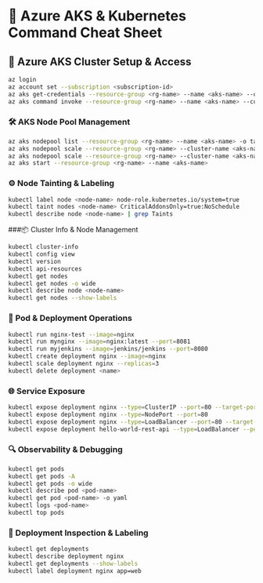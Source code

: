 # 🚀 Azure AKS & Kubernetes Command Cheat Sheet

## 🧩 Azure AKS Cluster Setup & Access

```bash
az login
az account set --subscription <subscription-id>
az aks get-credentials --resource-group <rg-name> --name <aks-name> --overwrite-existing
az aks command invoke --resource-group <rg-name> --name <aks-name> --command "kubectl get pods -A"
```
### 🛠️ AKS Node Pool Management
```bash
az aks nodepool list --resource-group <rg-name> --name <aks-name> -o table
az aks nodepool scale --resource-group <rg-name> --cluster-name <aks-name> --name agentpool --node-count 2
az aks nodepool scale --resource-group <rg-name> --cluster-name <aks-name> --name workerpool --enable-cluster-autoscaler --min-count 1 --max-count 2
az aks start --resource-group <rg-name> --name <aks-name>
```
### ⚙️ Node Tainting & Labeling
```bash
kubectl label node <node-name> node-role.kubernetes.io/system=true
kubectl taint nodes <node-name> CriticalAddonsOnly=true:NoSchedule
kubectl describe node <node-name> | grep Taints
```

###📦 Cluster Info & Node Management
```bash
kubectl cluster-info
kubectl config view
kubectl version
kubectl api-resources
kubectl get nodes
kubectl get nodes -o wide
kubectl describe node <node-name>
kubectl get nodes --show-labels
```

### 🚀 Pod & Deployment Operations
``` bash
kubectl run nginx-test --image=nginx
kubectl run mynginx --image=nginx:latest --port=8081
kubectl run myjenkins --image=jenkins/jenkins --port=8080
kubectl create deployment nginx --image=nginx
kubectl scale deployment nginx --replicas=3
kubectl delete deployment <name>
```

### 🌐 Service Exposure
```bash
kubectl expose deployment nginx --type=ClusterIP --port=80 --target-port=80
kubectl expose deployment nginx --type=NodePort --port=80
kubectl expose deployment nginx --type=LoadBalancer --port=80 --target-port=80
kubectl expose deployment hello-world-rest-api --type=LoadBalancer --port=8080
```

### 🔍 Observability & Debugging
```bash
kubectl get pods
kubectl get pods -A
kubectl get pods -o wide
kubectl describe pod <pod-name>
kubectl get pod <pod-name> -o yaml
kubectl logs <pod-name>
kubectl top pods
```
### 🧠 Deployment Inspection & Labeling
```bash
kubectl get deployments
kubectl describe deployment nginx
kubectl get deployments --show-labels
kubectl label deployment nginx app=web
```
